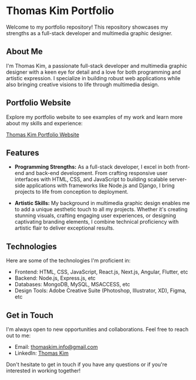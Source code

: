 # Thomas Kim Portfolio

Welcome to my portfolio repository! This repository showcases my strengths as a full-stack developer and multimedia graphic designer.

## About Me

I'm Thomas Kim, a passionate full-stack developer and multimedia graphic designer with a keen eye for detail and a love for both programming and artistic expression. I specialize in building robust web applications while also bringing creative visions to life through multimedia design.

## Portfolio Website

Explore my portfolio website to see examples of my work and learn more about my skills and experience:

[Thomas Kim Portfolio Website](https://thomaskim.netlify.app/)

## Features

- **Programming Strengths:** As a full-stack developer, I excel in both front-end and back-end development. From crafting responsive user interfaces with HTML, CSS, and JavaScript to building scalable server-side applications with frameworks like Node.js and Django, I bring projects to life from conception to deployment.

- **Artistic Skills:** My background in multimedia graphic design enables me to add a unique aesthetic touch to all my projects. Whether it's creating stunning visuals, crafting engaging user experiences, or designing captivating branding elements, I combine technical proficiency with artistic flair to deliver exceptional results.

## Technologies

Here are some of the technologies I'm proficient in:

- Frontend: HTML, CSS, JavaScript, React.js, Next.js, Angular, Flutter, etc
- Backend: Node.js, Express.js, etc
- Databases: MongoDB, MySQL, MSACCESS, etc
- Design Tools: Adobe Creative Suite (Photoshop, Illustrator, XD), Figma, etc

## Get in Touch

I'm always open to new opportunities and collaborations. Feel free to reach out to me:

- Email: [thomaskim.info@gmail.com](mailto:thomaskim.info@gmail.com)
- LinkedIn: [Thomas Kim](https://www.linkedin.com/in/thomas-kim-82217b2a0/)

Don't hesitate to get in touch if you have any questions or if you're interested in working together!

